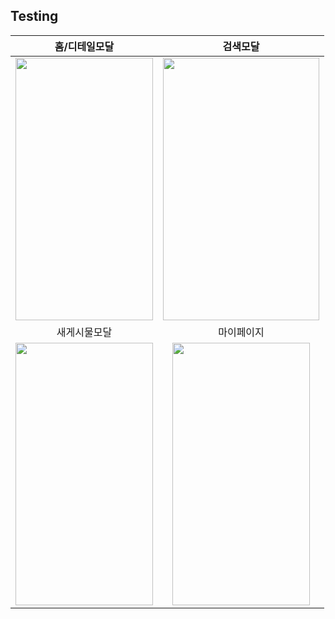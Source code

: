 ## Testing

|홈/디테일모달|검색모달|
|:---:|:---:|
|<img src="https://github.com/user-attachments/assets/eb9480a7-3bb9-409d-998c-1f88d5e0fa0a" width="220px" height="420px">|<img src="https://github.com/user-attachments/assets/6401435d-24be-461f-9791-c19113ef99ce" width="250px" height="420px">|
|새게시물모달|마이페이지|
|<img src="https://github.com/user-attachments/assets/9aa27c8b-5f3f-47a3-b5d0-cbc9674419f9" width="220px" height="420px">|<img src="https://github.com/user-attachments/assets/f84a1a1d-c514-417a-891e-9effe11bbce3" width="220px" height="420px">|






















